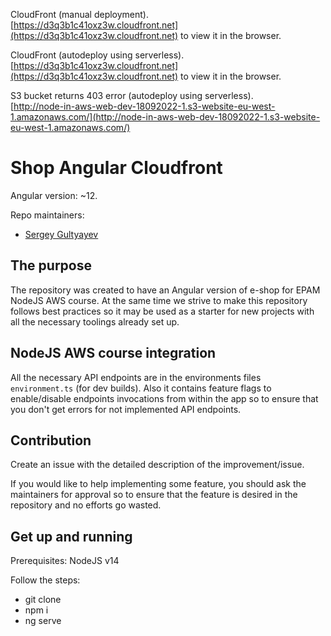 CloudFront (manual deployment).<br /> 
[https://d3q3b1c41oxz3w.cloudfront.net](https://d3q3b1c41oxz3w.cloudfront.net) to view it in the browser.

CloudFront (autodeploy using serverless).<br />
[https://d3q3b1c41oxz3w.cloudfront.net](https://d3q3b1c41oxz3w.cloudfront.net) to view it in the browser.

S3 bucket returns 403 error  (autodeploy using serverless).<br />
[http://node-in-aws-web-dev-18092022-1.s3-website-eu-west-1.amazonaws.com/](http://node-in-aws-web-dev-18092022-1.s3-website-eu-west-1.amazonaws.com/)
# Shop Angular Cloudfront

Angular version: ~12.

Repo maintainers:

- [Sergey Gultyayev](https://github.com/gultyaev)

## The purpose

The repository was created to have an Angular version of e-shop for EPAM NodeJS AWS course. At the same time we strive to make this repository follows best practices so it may be used as a starter for new projects with all the necessary toolings already set up.

## NodeJS AWS course integration

All the necessary API endpoints are in the environments files `environment.ts` (for dev builds). Also it contains feature flags to enable/disable endpoints invocations from within the app so to ensure that you don't get errors for not implemented API endpoints.

## Contribution

Create an issue with the detailed description of the improvement/issue.

If you would like to help implementing some feature, you should ask the maintainers for approval so to ensure that the feature is desired in the repository and no efforts go wasted.

## Get up and running

Prerequisites: NodeJS v14

Follow the steps:

- git clone
- npm i
- ng serve
